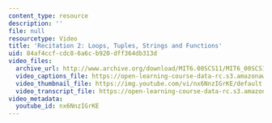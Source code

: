 ```yaml
---
content_type: resource
description: ''
file: null
resourcetype: Video
title: 'Recitation 2: Loops, Tuples, Strings and Functions'
uid: 84af4ccf-cdc8-6a6c-b920-dff364db313d
video_files:
  archive_url: http://www.archive.org/download/MIT6.00SCS11/MIT6_00SCS11_rec02_300k.mp4
  video_captions_file: https://open-learning-course-data-rc.s3.amazonaws.com/6-00sc-introduction-to-computer-science-and-programming-spring-2011/33b0c65fd4555393a7d935750bfbeb4c_nx6NnzIGrKE.vtt
  video_thumbnail_file: https://img.youtube.com/vi/nx6NnzIGrKE/default.jpg
  video_transcript_file: https://open-learning-course-data-rc.s3.amazonaws.com/6-00sc-introduction-to-computer-science-and-programming-spring-2011/32f5349a9b494e45fd62fcf87c3752dc_nx6NnzIGrKE.pdf
video_metadata:
  youtube_id: nx6NnzIGrKE
---
```

